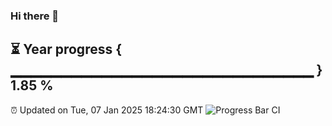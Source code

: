 ### Hi there 👋
⏳ Year progress { ▁▁▁▁▁▁▁▁▁▁▁▁▁▁▁▁▁▁▁▁▁▁▁▁▁▁▁▁▁▁ } 1.85 %
---
⏰ Updated on Tue, 07 Jan 2025 18:24:30 GMT
![Progress Bar CI](https://github.com/liununu/liununu/workflows/Progress%20Bar%20CI/badge.svg)

